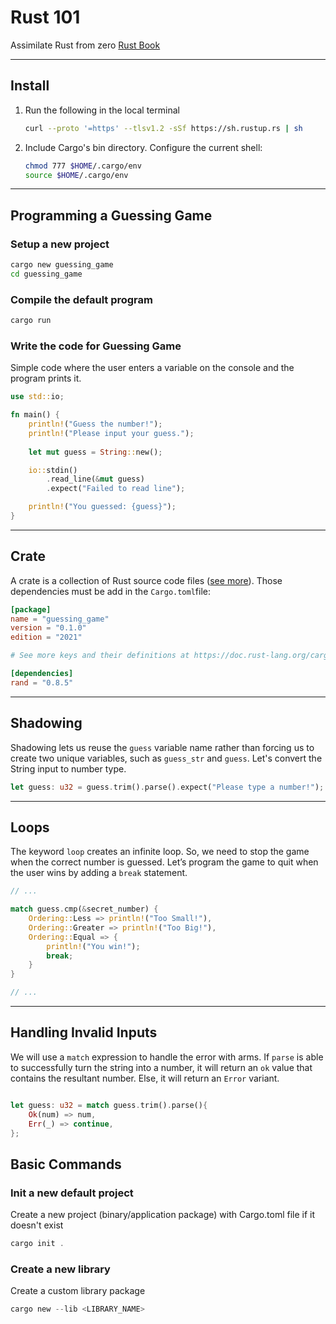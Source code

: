# Rust 101

Assimilate Rust from zero [Rust Book](https://doc.rust-lang.org/book/)

---

## Install

1. Run the following in the local terminal

    ```bash
    curl --proto '=https' --tlsv1.2 -sSf https://sh.rustup.rs | sh
    ```

2. Include Cargo's bin directory. Configure the current shell:

    ```bash
    chmod 777 $HOME/.cargo/env
    source $HOME/.cargo/env
    ```

---

## Programming a Guessing Game

### Setup a new project

```bash
cargo new guessing_game
cd guessing_game
```

### Compile the default program

```bash
cargo run
```

### Write the code for Guessing Game

Simple code where the user enters a variable on the console and the program prints it.

```rust
use std::io;

fn main() {
    println!("Guess the number!");
    println!("Please input your guess.");
    
    let mut guess = String::new();

    io::stdin()
        .read_line(&mut guess)
        .expect("Failed to read line");

    println!("You guessed: {guess}");
}
```

---

## Crate

A crate is a collection of Rust source code files ([see more](https://crates.io/crates/rand)). Those dependencies must be add in the `Cargo.toml`file:

```toml
[package]
name = "guessing_game"
version = "0.1.0"
edition = "2021"

# See more keys and their definitions at https://doc.rust-lang.org/cargo/reference/manifest.html

[dependencies]
rand = "0.8.5"
```

---

## Shadowing

Shadowing lets us reuse the `guess` variable name rather than forcing us to create two unique variables, such as `guess_str` and `guess`. Let's convert the String input to number type.

```rust
let guess: u32 = guess.trim().parse().expect("Please type a number!");
```

---

## Loops

The keyword `loop` creates an infinite loop. So, we need to stop the game when the correct number is guessed. Let’s program the game to quit when the user wins by adding a `break` statement.

```rust
// ...

match guess.cmp(&secret_number) {
    Ordering::Less => println!("Too Small!"),
    Ordering::Greater => println!("Too Big!"),
    Ordering::Equal => {
        println!("You win!");
        break;
    }
}

// ...
```

---

## Handling Invalid Inputs

We will use a `match` expression to handle the error with arms. If `parse` is able to successfully turn the string into a number, it will return an `ok` value that contains the resultant number. Else, it will return an `Error` variant.

```rust

let guess: u32 = match guess.trim().parse(){
    Ok(num) => num,
    Err(_) => continue,
};

```

## Basic Commands

### Init a new default project

Create a new project (binary/application package) with Cargo.toml file if it doesn't exist
```rust
cargo init .
```

### Create a new library

Create a custom library package

```rust
cargo new --lib <LIBRARY_NAME>
```
